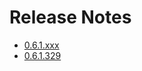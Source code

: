# Release Notes

- [0.6.1.xxx](../releaseNotes/0.6.1.xxx.md)
- [0.6.1.329](../releaseNotes/0.6.1.329.md)